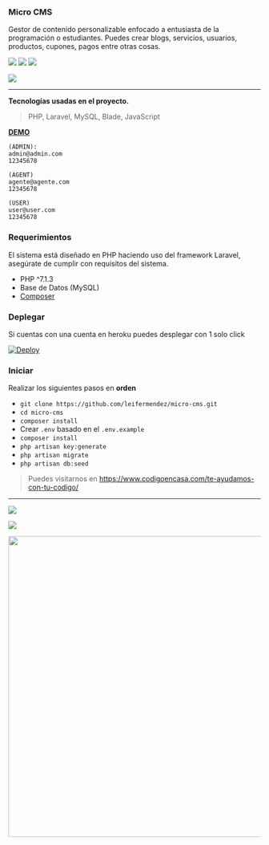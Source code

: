 ### Micro CMS
Gestor de contenido personalizable enfocado a entusiasta de la programación o estudiantes. Puedes crear blogs, servicios, usuarios, productos, cupones, pagos entre otras cosas.

![](https://badgen.net/badge/PHP/>=7.3/green) ![](https://badgen.net/badge/MySQL/>=5.5/green)  ![](https://badgen.net/gitlab/license/gitlab-org/omnibus-gitlab)

![](https://i.imgur.com/HU2QlVL.png)

----

**Tecnologías usadas en el proyecto.**
> PHP, Laravel, MySQL, Blade, JavaScript


**[DEMO](DEMO)**

```text
(ADMIN):
admin@admin.com
12345678

(AGENT)
agente@agente.com
12345678

(USER)
user@user.com
12345678
```

### Requerimientos
El sistema está diseñado en PHP haciendo uso del framework Laravel, asegúrate de cumplir con requisitos del sistema.

- PHP ^7.1.3
- Base de Datos (MySQL)
- [Composer](https://getcomposer.org/doc/00-intro.md)

### Deplegar
Si cuentas con una cuenta en heroku puedes desplegar con 1 solo click

[![Deploy](https://www.herokucdn.com/deploy/button.svg)](https://heroku.com/deploy?template=https://github.com/leifermendez/micro-cms/tree/main) 

### Iniciar
Realizar los siguientes pasos en __orden__

- `git clone https://github.com/leifermendez/micro-cms.git`
-  `cd micro-cms`
- `composer install`
- Crear `.env` basado en el `.env.example`
- `composer install`
- `php artisan key:generate`
- `php artisan migrate`
- `php artisan db:seed`

> Puedes visitarnos en https://www.codigoencasa.com/te-ayudamos-con-tu-codigo/

----
![](https://i.imgur.com/MAEzo0O.png)

![](https://i.imgur.com/PYz6TIq.png)

<p align="center">
  <img width="600" src="https://user-images.githubusercontent.com/15802366/100853143-b95c5f00-3487-11eb-8e43-e969645d2a85.gif">
</p>
